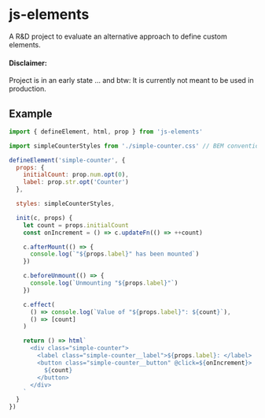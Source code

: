 # js-elements

A R&D project to evaluate an alternative approach to define custom elements.

#### Disclaimer:

Project is in an early state ...
and btw: It is currently not meant to be used in production.

## Example

```js
import { defineElement, html, prop } from 'js-elements'

import simpleCounterStyles from './simple-counter.css' // BEM conventions

defineElement('simple-counter', {
  props: {
    initialCount: prop.num.opt(0),
    label: prop.str.opt('Counter')
  },

  styles: simpleCounterStyles,

  init(c, props) {
    let count = props.initialCount
    const onIncrement = () => c.updateFn(() => ++count)

    c.afterMount(() => {
      console.log(`"${props.label}" has been mounted`)
    })

    c.beforeUnmount(() => {
      console.log(`Unmounting "${props.label}"`)
    })

    c.effect(
      () => console.log(`Value of "${props.label}": ${count}`),
      () => [count]
    )

    return () => html`
      <div class="simple-counter">
        <label class="simple-counter__label">${props.label}: </label>
        <button class="simple-counter__button" @click=${onIncrement}>
          ${count}
        </button>
      </div>
    `
  }
})
```
